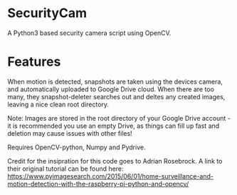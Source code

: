 # SecurityCam
A Python3 based security camera script using OpenCV.

# Features
When motion is detected, snapshots are taken using the devices camera, and automatically uploaded to Google Drive cloud. When there are too many, they snapshot-deleter searches out and deltes any created images, leaving a nice clean root directory.

Note: Images are stored in the root directory of your Google Drive account - it is recommended you use an empty Drive, as things can fill up fast and deletion may cause issues with other files!

Requires OpenCV-python, Numpy and Pydrive.

Credit for the insipration for this code goes to Adrian Rosebrock. A link to their original tutorial can be found here: https://www.pyimagesearch.com/2015/06/01/home-surveillance-and-motion-detection-with-the-raspberry-pi-python-and-opencv/

